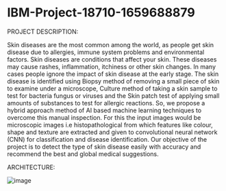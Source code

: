 # IBM-Project-18710-1659688879

PROJECT DESCRIPTION:

Skin diseases are the most common among the world, as people get skin disease due to allergies, immune system problems and environmental factors. Skin diseases are conditions that affect your skin. These diseases may cause rashes, inflammation, itchiness or other skin changes. In many cases people ignore the impact of skin disease at the early stage. The skin disease is identified using Biopsy method of removing a small piece of skin to examine under a microscope, Culture method of taking a skin sample to test for bacteria fungus or viruses and the Skin patch test of applying small amounts of substances to test for allergic reactions.
 So, we propose a hybrid approach method of AI based machine learning techniques to overcome this manual inspection. For this the input images would be microscopic images i.e histopathological from which features like colour, shape and texture are extracted and given to convolutional neural network (CNN) for classification and disease identification. Our objective of the project is to detect the type of skin disease easily with accuracy and recommend the best and global medical suggestions.
 
ARCHITECTURE:


![image](https://user-images.githubusercontent.com/105476918/197006061-170884ef-6e3f-412f-a0f7-2395edb60ec5.png)
